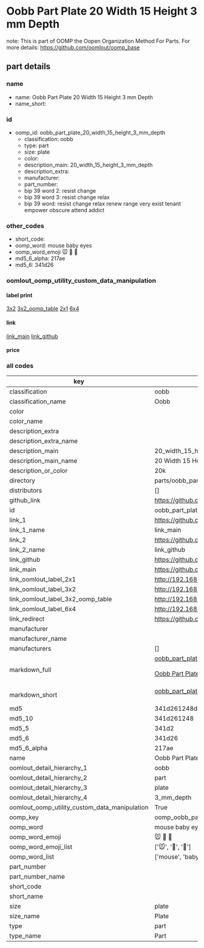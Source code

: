 # Oobb Part Plate 20 Width 15 Height 3 mm Depth  

note: This is part of OOMP the Oopen Organization Method For Parts. For more details: https://github.com/oomlout/oomp_base

##  part details
  







### name
* name: Oobb Part Plate 20 Width 15 Height 3 mm Depth
* name_short: 
### id
* oomp_id: oobb_part_plate_20_width_15_height_3_mm_depth
  * classification: oobb
  * type: part
  * size: plate
  * color: 
  * description_main: 20_width_15_height_3_mm_depth
  * description_extra: 
  * manufacturer: 
  * part_number: 
  * bip 39 word 2: resist change
  * bip 39 word 3: resist change relax
  * bip 39 word: resist change relax renew range very exist tenant empower obscure attend addict

### other_codes
* short_code: 
* oomp_word: mouse baby eyes
* oomp_word_emoji :mouse: :baby: :eyes:
* md5_6_alpha: 217ae
* md5_6: 341d26






### oomlout_oomp_utility_custom_data_manipulation
#### label print
[3x2](http://192.168.1.245:1112/?label=oomp%20217ae)
[3x2_oomp_table](http://192.168.1.108:1112/?label=oomp%20217ae)
[2x1](http://192.168.1.242:1112/?label=oomp%20217ae)
[6x4](http://192.168.1.55:1112/?label=oomp%20217ae)    

#### link

[link_main](https://github.com/oomlout/oomlout_oomp_version_1_messy/tree/main/parts/oobb_part_plate_20_width_15_height_3_mm_depth) [link_github](https://github.com/oomlout/oomlout_oomp_version_1_messy/tree/main/parts/oobb_part_plate_20_width_15_height_3_mm_depth)                             

#### price







### all codes 
| key | value |  
| --- | --- |  
| classification | oobb |  
| classification_name | Oobb |  
| color |  |  
| color_name |  |  
| description_extra |  |  
| description_extra_name |  |  
| description_main | 20_width_15_height_3_mm_depth |  
| description_main_name | 20 Width 15 Height 3 mm Depth |  
| description_or_color | 20k |  
| directory | parts/oobb_part_plate_20_width_15_height_3_mm_depth |  
| distributors | [] |  
| github_link | https://github.com/oomlout/oomlout_oomp_part_src/tree/main/parts/oobb_part_plate_20_width_15_height_3_mm_depth |  
| id | oobb_part_plate_20_width_15_height_3_mm_depth |  
| link_1 | https://github.com/oomlout/oomlout_oomp_version_1_messy/tree/main/parts/oobb_part_plate_20_width_15_height_3_mm_depth |  
| link_1_name | link_main |  
| link_2 | https://github.com/oomlout/oomlout_oomp_version_1_messy/tree/main/parts/oobb_part_plate_20_width_15_height_3_mm_depth |  
| link_2_name | link_github |  
| link_github | https://github.com/oomlout/oomlout_oomp_version_1_messy/tree/main/parts/oobb_part_plate_20_width_15_height_3_mm_depth |  
| link_main | https://github.com/oomlout/oomlout_oomp_version_1_messy/tree/main/parts/oobb_part_plate_20_width_15_height_3_mm_depth |  
| link_oomlout_label_2x1 | http://192.168.1.242:1112/?label=oomp%20217ae |  
| link_oomlout_label_3x2 | http://192.168.1.245:1112/?label=oomp%20217ae |  
| link_oomlout_label_3x2_oomp_table | http://192.168.1.108:1112/?label=oomp%20217ae |  
| link_oomlout_label_6x4 | http://192.168.1.55:1112/?label=oomp%20217ae |  
| link_redirect | https://github.com/oomlout/oomlout_oomp_version_1_messy/tree/main/parts/oobb_part_plate_20_width_15_height_3_mm_depth |  
| manufacturer |  |  
| manufacturer_name |  |  
| manufacturers | [] |  
| markdown_full | [oobb_part_plate_20_width_15_height_3_mm_depth](none)<br>[](none)<br>[Oobb Part Plate 20 Width 15 Height 3 Mm Depth](none)<br><br> |  
| markdown_short | [oobb_part_plate_20_width_15_height_3_mm_depth](none)<br><br> |  
| md5 | 341d261248df09fbcbd8eb636a098dbb |  
| md5_10 | 341d261248 |  
| md5_5 | 341d2 |  
| md5_6 | 341d26 |  
| md5_6_alpha | 217ae |  
| name | Oobb Part Plate 20 Width 15 Height 3 mm Depth |  
| oomlout_detail_hierarchy_1 | oobb |  
| oomlout_detail_hierarchy_2 | part |  
| oomlout_detail_hierarchy_3 | plate |  
| oomlout_detail_hierarchy_4 | 3_mm_depth |  
| oomlout_oomp_utility_custom_data_manipulation | True |  
| oomp_key | oomp_oobb_part_plate_20_width_15_height_3_mm_depth |  
| oomp_word | mouse baby eyes |  
| oomp_word_emoji | :mouse: :baby: :eyes: |  
| oomp_word_emoji_list | [':mouse:', ':baby:', ':eyes:'] |  
| oomp_word_list | ['mouse', 'baby', 'eyes'] |  
| part_number |  |  
| part_number_name |  |  
| short_code |  |  
| short_name |  |  
| size | plate |  
| size_name | Plate |  
| type | part |  
| type_name | Part |  
